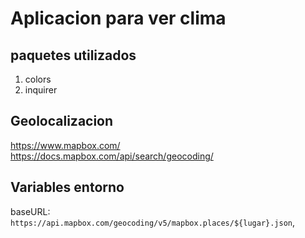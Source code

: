 # Aplicacion para ver clima

## paquetes utilizados 
1. colors
2. inquirer

## Geolocalizacion

https://www.mapbox.com/
https://docs.mapbox.com/api/search/geocoding/

## Variables entorno
baseURL: `https://api.mapbox.com/geocoding/v5/mapbox.places/${lugar}.json`,
